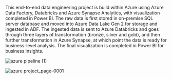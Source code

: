 This end-to-end data engineering project is build within Azure using Azure Data Factory, Databricks and Azure Synapse Analytics, with visualization completed in Power BI. The raw data is first stored in on-premise SQL server database and moved into Azure Data Lake Gen 2 for storage and ingested in ADF. The ingested data is sent to Azure Databricks and goes through three layers of transformation (bronze, silver and gold), and then further transformation in Azure Synapse, at which point the data is ready for business-level analysis. The final visualization is completed in Power BI for business insights.



![azure pipeline (1)](https://github.com/user-attachments/assets/2a3d14a3-63cb-461d-8521-f4400b82cf85)

![azure project_page-0001](https://github.com/user-attachments/assets/baa75954-4452-4df3-93da-a074dc5ee771)
